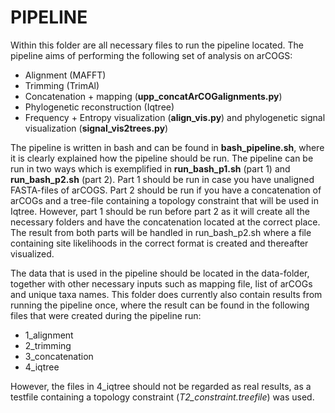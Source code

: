 # PIPELINE

Within this folder are all necessary files to run the pipeline located. The pipeline aims of performing the following set of analysis on arCOGS:
- Alignment (MAFFT)
- Trimming (TrimAl)
- Concatenation + mapping (**upp_concatArCOGalignments.py**)
- Phylogenetic reconstruction (Iqtree)
- Frequency + Entropy visualization (**align_vis.py**) and phylogenetic signal visualization (**signal_vis2trees.py**)

The pipeline is written in bash and can be found in **bash_pipeline.sh**, where it is clearly explained how the pipeline should be run. The pipeline can be run in two ways which is exemplified in **run_bash_p1.sh** (part 1) and **run_bash_p2.sh** (part 2). Part 1 should be run in case you have unaligned FASTA-files of arCOGS. Part 2 should be run if you have a concatenation of arCOGs and a tree-file containing a topology constraint that will be used in Iqtree. However, part 1 should be run before part 2 as it will create all the necessary folders and have the concatenation located at the correct place. The result from both parts will be handled in run_bash_p2.sh where a file containing site likelihoods in the correct format is created and thereafter visualized. 

The data that is used in the pipeline should be located in the data-folder, together with other necessary inputs such as mapping file, list of arCOGs and unique taxa names. This folder does currently also contain results from running the pipeline once, where the result can be found in the following files that were created during the pipeline run:

- 1_alignment
- 2_trimming
- 3_concatenation
- 4_iqtree

However, the files in 4_iqtree should not be regarded as real results, as a testfile containing a topology constraint (*T2_constraint.treefile*) was used. 
